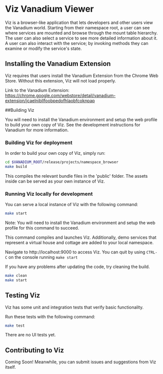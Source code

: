 # Viz Vanadium Viewer
Viz is a browser-like application that lets developers and other users view
the Vanadium world.
Starting from their namespace root, a user can see where services are mounted and
browse through the mount table hierarchy. The user can also select a service to
see more detailed information about it. A user can also interact with the
service; by invoking methods they can examine or modify the service's state.

## Installing the Vanadium Extension

Viz requires that users install the Vanadium Extension from the Chrome Web Store.
Without this extension, Viz will not load properly.

Link to the Vanadium Extension:
https://chrome.google.com/webstore/detail/vanadium-extension/jcaelnibllfoobpedofhlaobfcoknpap

##Building Viz

You will need to install the Vanadium environment and setup the web
profile to build your own copy of Viz. See the development instructions
for Vanadium for more information.

### Building Viz for deployment

In order to build your own copy of Viz, simply run:

```sh
cd $VANADIUM_ROOT/release/projects/namespace_browser
make build
```

This compiles the relevant bundle files in the 'public' folder. The
assets inside can be served as your own instance of Viz.

### Running Viz locally for development

You can serve a local instance of Viz with the following command:

```sh
make start
```

Note: You will need to install the Vanadium environment and setup the web
profile for this command to succeed.

This command compiles and launches Viz. Additionally, demo services that
represent a virtual house and cottage are added to your local namespace.

Navigate to http://localhost:9000 to access Viz.
You can quit by using `CTRL-C` on the console running `make start`

If you have any problems after updating the code, try cleaning the build.

```sh
make clean
make start
```

## Testing Viz

Viz has some unit and integration tests that verify basic functionality.

Run these tests with the following command:

```sh
make test
```

There are no UI tests yet.

## Contributing to Viz
Coming Soon!
Meanwhile, you can submit issues and suggestions from Viz itself.
